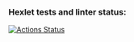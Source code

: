 ### Hexlet tests and linter status:
[![Actions Status](https://github.com/DenisDVM/frontend-project-46/workflows/hexlet-check/badge.svg)](https://github.com/DenisDVM/frontend-project-46/actions)